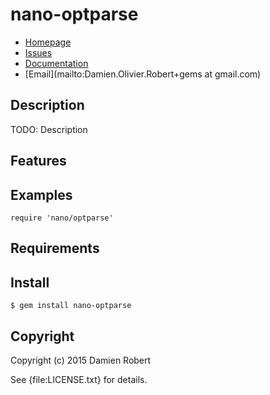 # nano-optparse

* [Homepage](https://github.com/DamienRobert/nano-optparse#readme)
* [Issues](https://github.com/DamienRobert/nano-optparse/issues)
* [Documentation](http://rubydoc.info/gems/nano-optparse/frames)
* [Email](mailto:Damien.Olivier.Robert+gems at gmail.com)

## Description

TODO: Description

## Features

## Examples

    require 'nano/optparse'

## Requirements

## Install

    $ gem install nano-optparse

## Copyright

Copyright (c) 2015 Damien Robert

See {file:LICENSE.txt} for details.
